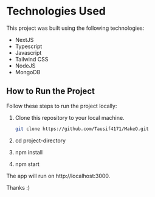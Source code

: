 # Technologies Used

This project was built using the following technologies:
- NextJS
- Typescript
- Javascript
- Tailwind CSS
- NodeJS
- MongoDB

## How to Run the Project

Follow these steps to run the project locally:

1. Clone this repository to your local machine.
   ```bash
   git clone https://github.com/Tausif4171/MakeO.git
   
2. cd project-directory
  
3. npm install
  
4. npm start

The app will run on http://localhost:3000.

Thanks :)
